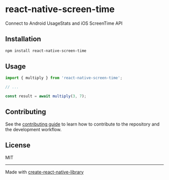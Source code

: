 # react-native-screen-time

Connect to Android UsageStats and iOS ScreenTime API

## Installation

```sh
npm install react-native-screen-time
```

## Usage

```js
import { multiply } from 'react-native-screen-time';

// ...

const result = await multiply(3, 7);
```

## Contributing

See the [contributing guide](CONTRIBUTING.md) to learn how to contribute to the repository and the development workflow.

## License

MIT

---

Made with [create-react-native-library](https://github.com/callstack/react-native-builder-bob)
